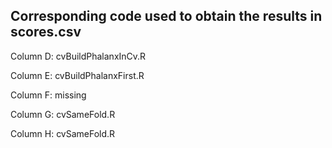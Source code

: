 ## Corresponding code used to obtain the results in scores.csv

Column D: cvBuildPhalanxInCv.R 

Column E: cvBuildPhalanxFirst.R	

Column F: missing

Column G: cvSameFold.R

Column H: cvSameFold.R	

